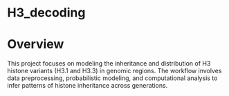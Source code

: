 # H3_decoding
# Overview
This project focuses on modeling the inheritance and distribution of H3 histone variants (H3.1 and H3.3) in genomic regions. The workflow involves data preprocessing, probabilistic modeling, and computational analysis to infer patterns of histone inheritance across generations.
